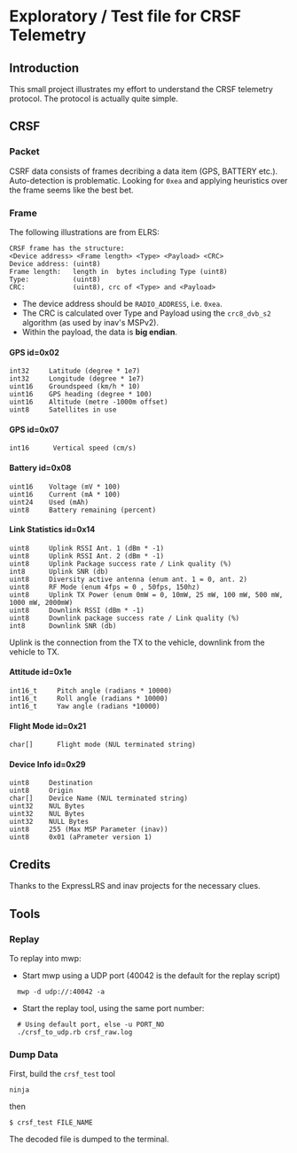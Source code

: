# Exploratory / Test file for CRSF Telemetry

## Introduction

This small project illustrates my effort to understand the CRSF telemetry protocol.
The protocol is actually quite simple.

## CRSF

### Packet

CSRF data consists of frames decribing a data item (GPS, BATTERY etc.). Auto-detection is problematic. Looking for `0xea` and applying heuristics over the frame seems like the best bet.

### Frame

The following illustrations are from ELRS:

```
CRSF frame has the structure:
<Device address> <Frame length> <Type> <Payload> <CRC>
Device address: (uint8)
Frame length:   length in  bytes including Type (uint8)
Type:           (uint8)
CRC:            (uint8), crc of <Type> and <Payload>
```

* The device address should be `RADIO_ADDRESS`, i.e. `0xea`.
* The CRC is calculated over Type and Payload using the `crc8_dvb_s2` algorithm (as used by inav's MSPv2).
* Within the payload, the data is **big endian**.

#### GPS id=0x02

```
int32     Latitude (degree * 1e7)
int32     Longitude (degree * 1e7)
uint16    Groundspeed (km/h * 10)
uint16    GPS heading (degree * 100)
uint16    Altitude (metre -1000m offset)
uint8     Satellites in use
```

#### GPS id=0x07

```
int16      Vertical speed (cm/s)
```
#### Battery id=0x08

```
uint16    Voltage (mV * 100)
uint16    Current (mA * 100)
uint24    Used (mAh)
uint8     Battery remaining (percent)
```

#### Link Statistics id=0x14

```
uint8     Uplink RSSI Ant. 1 (dBm * -1)
uint8     Uplink RSSI Ant. 2 (dBm * -1)
uint8     Uplink Package success rate / Link quality (%)
int8      Uplink SNR (db)
uint8     Diversity active antenna (enum ant. 1 = 0, ant. 2)
uint8     RF Mode (enum 4fps = 0 , 50fps, 150hz)
uint8     Uplink TX Power (enum 0mW = 0, 10mW, 25 mW, 100 mW, 500 mW, 1000 mW, 2000mW)
uint8     Downlink RSSI (dBm * -1)
uint8     Downlink package success rate / Link quality (%)
int8      Downlink SNR (db)
```

Uplink is the connection from the TX to the vehicle, downlink from the vehicle to TX.

#### Attitude id=0x1e

```
int16_t     Pitch angle (radians * 10000)
int16_t     Roll angle (radians * 10000)
int16_t     Yaw angle (radians *10000)
```

#### Flight Mode id=0x21

```
char[]      Flight mode (NUL terminated string)
```

#### Device Info id=0x29

```
uint8     Destination
uint8     Origin
char[]    Device Name (NUL terminated string)
uint32    NUL Bytes
uint32    NUL Bytes
uint32    NULL Bytes
uint8     255 (Max MSP Parameter (inav))
uint8     0x01 (aPrameter version 1)
```

## Credits

Thanks to the ExpressLRS and inav projects for the necessary clues.

## Tools

### Replay

To replay into mwp:

* Start mwp using a UDP port (40042 is the default for the replay script)
```
  mwp -d udp://:40042 -a
```
* Start the replay tool, using the same port number:
```
  # Using default port, else -u PORT_NO
  ./crsf_to_udp.rb crsf_raw.log
```

### Dump Data

First, build the `crsf_test` tool
```
ninja
```
then

```
$ crsf_test FILE_NAME
```
The decoded file is dumped to the terminal.
